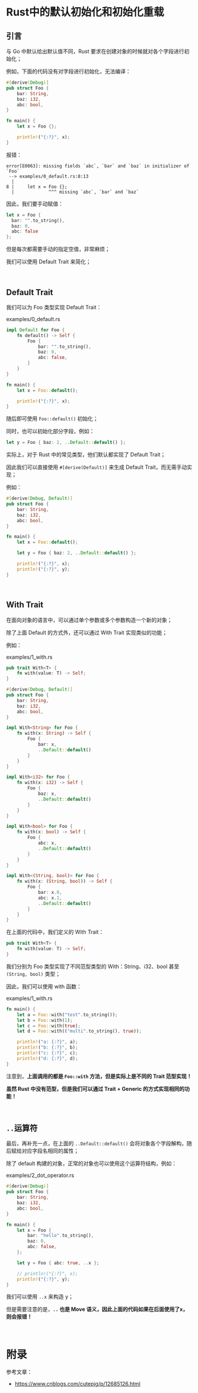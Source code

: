 # **Rust中的默认初始化和初始化重载**

## **引言**

与 Go 中默认给出默认值不同，Rust 要求在创建对象的时候就对各个字段进行初始化；

例如，下面的代码没有对字段进行初始化，无法编译：

```rust
#[derive(Debug)]
pub struct Foo {
    bar: String,
    baz: i32,
    abc: bool,
}

fn main() {
    let x = Foo {};

    println!("{:?}", x);
}
```

报错：

```
error[E0063]: missing fields `abc`, `bar` and `baz` in initializer of `Foo`
 --> examples/0_default.rs:8:13
  |
8 |     let x = Foo {};
  |             ^^^ missing `abc`, `bar` and `baz`
```

因此，我们要手动赋值：

```rust
let x = Foo {
  bar: "".to_string(),
  baz: 0,
  abc: false
};
```

但是每次都需要手动的指定空值，非常麻烦；

我们可以使用 Default Trait 来简化；

<br/>

## **Default Trait**

我们可以为 Foo 类型实现 Default Trait：

examples/0_default.rs

```rust
impl Default for Foo {
    fn default() -> Self {
        Foo {
            bar: "".to_string(),
            baz: 0,
            abc: false,
        }
    }
}

fn main() {
    let x = Foo::default();

    println!("{:?}", x);
}
```

随后即可使用 `Foo::default()` 初始化；

同时，也可以初始化部分字段，例如：

```rust
let y = Foo { baz: 2, ..Default::default() };
```

实际上，对于 Rust 中的常见类型，他们默认都实现了 Default Trait；

因此我们可以直接使用 `#[derive(Default)]` 来生成 Default Trait，而无需手动实现；

例如：

```rust
#[derive(Debug, Default)]
pub struct Foo {
    bar: String,
    baz: i32,
    abc: bool,
}

fn main() {
    let x = Foo::default();

    let y = Foo { baz: 2, ..Default::default() };

    println!("{:?}", x);
    println!("{:?}", y);
}
```

<br/>

## **With Trait**

在面向对象的语言中，可以通过单个参数或多个参数构造一个新的对象；

除了上面 Default 的方式外，还可以通过 With Trait 实现类似的功能；

例如：

examples/1_with.rs

```rust
pub trait With<T> {
    fn with(value: T) -> Self;
}

#[derive(Debug, Default)]
pub struct Foo {
    bar: String,
    baz: i32,
    abc: bool,
}

impl With<String> for Foo {
    fn with(x: String) -> Self {
        Foo {
            bar: x,
            ..Default::default()
        }
    }
}

impl With<i32> for Foo {
    fn with(x: i32) -> Self {
        Foo {
            baz: x,
            ..Default::default()
        }
    }
}

impl With<bool> for Foo {
    fn with(x: bool) -> Self {
        Foo {
            abc: x,
            ..Default::default()
        }
    }
}

impl With<(String, bool)> for Foo {
    fn with(x: (String, bool)) -> Self {
        Foo {
            bar: x.0,
            abc: x.1,
            ..Default::default()
        }
    }
}
```

在上面的代码中，我们定义的 With Trait：

```rust
pub trait With<T> {
    fn with(value: T) -> Self;
}
```

我们分别为 Foo 类型实现了不同范型类型的 With：String、i32、bool 甚至 `(String, bool)` 类型；

因此，我们可以使用 with 函数：

examples/1_with.rs

```rust
fn main() {
    let a = Foo::with("test".to_string());
    let b = Foo::with(1);
    let c = Foo::with(true);
    let d = Foo::with(("multi".to_string(), true));

    println!("a: {:?}", a);
    println!("b: {:?}", b);
    println!("c: {:?}", c);
    println!("d: {:?}", d);
}
```

注意到，**上面调用的都是 `Foo::with` 方法，但是实际上是不同的 Trait 范型实现！**

**虽然 Rust 中没有范型，但是我们可以通过 Trait + Generic 的方式实现相同的功能！**

<br/>

## **`..`运算符**

最后，再补充一点，在上面的 `..Default::default()` 会将对象各个字段解构，随后赋给对应字段名相同的属性；

除了 default 构建的对象，正常的对象也可以使用这个运算符结构，例如：

examples/2_dot_operator.rs

```rust
#[derive(Debug)]
pub struct Foo {
    bar: String,
    baz: i32,
    abc: bool,
}

fn main() {
    let x = Foo {
        bar: "hello".to_string(),
        baz: 0,
        abc: false,
    };

    let y = Foo { abc: true, ..x };

    // println!("{:?}", x);
    println!("{:?}", y);
}
```

我们可以使用 `..x` 来构造 y；

但是需要注意的是，**`..` 也是 Move 语义，因此上面的代码如果在后面使用了x，则会报错！**

<br/>

# **附录**

参考文章：

-   https://www.cnblogs.com/cutepig/p/12685126.html
